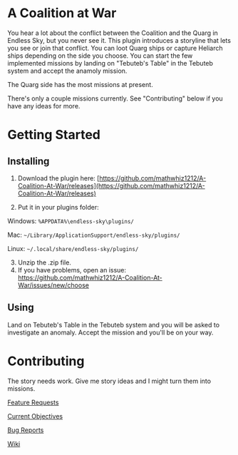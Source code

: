 # A Coalition at War

You hear a lot about the conflict between the Coalition and the Quarg in Endless Sky, but you never see it. This plugin introduces a storyline that lets you see or join that conflict. You can loot Quarg ships or capture Heliarch ships depending on the side you choose. You can start the few implemented missions by landing on "Tebuteb's Table" in the Tebuteb system and accept the anamoly mission.

The Quarg side has the most missions at present.

There's only a couple missions currently. See "Contributing" below if you have any ideas for more.

# Getting Started

## Installing

1. Download the plugin here: [https://github.com/mathwhiz1212/A-Coalition-At-War/releases](https://github.com/mathwhiz1212/A-Coalition-At-War/releases)

2. Put it in your plugins folder:

Windows: `%APPDATA%\endless-sky\plugins/`

Mac: `~/Library/ApplicationSupport/endless-sky/plugins/`

Linux: `~/.local/share/endless-sky/plugins/`

3. Unzip the .zip file.
4. If you have problems, open an issue: https://github.com/mathwhiz1212/A-Coalition-At-War/issues/new/choose

## Using

Land on Tebuteb's Table in the Tebuteb system and you will be asked to investigate an anomaly. Accept the mission and you'll be on your way.

# Contributing

The story needs work. Give me story ideas and I might turn them into missions.

[Feature Requests](https://github.com/mathwhiz1212/A-Coalition-At-War/issues/new?template=feature_request.md)

[Current Objectives](https://github.com/mathwhiz1212/A-Coalition-At-War/issues/1)

[Bug Reports](https://github.com/mathwhiz1212/A-Coalition-At-War/issues/new?template=bug_report.md)

[Wiki](https://github.com/mathwhiz1212/A-Coalition-At-War/wiki)
